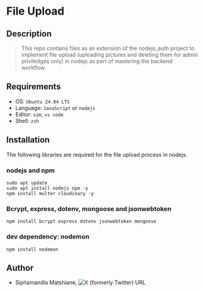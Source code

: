 # File Upload

## Description
> This repo contains files as an extension of the nodejs_auth project to implement file upload (uploading pictures and deleting them for admin priviledges only) in nodejs as part of mastering the backend workflow.

## Requirements
- OS: `Ubuntu 24.04 LTS`
- Language: `JavaScript` or `nodejs`
- Editor: `vim`, `vs code`
- Shell: `zsh`

## Installation
The following libraries are required for the file upload process in nodejs.

### nodejs and npm
```
sudo apt update
sudo apt install nodejs npm -y
npm install multer cloudinary -y
``` 

### Bcrypt, express, dotenv, mongoose and jsonwebtoken
```
npm install bcrypt express dotenv jsonwebtoken mongoose
```

### dev dependency: nodemon
```
npm install nodemon
```

## Author
- Siphamandla Matshiane, ![X (formerly Twitter) URL](https://img.shields.io/twitter/url?url=https%3A%2F%2Fx.com%2FSiphamandl76892)